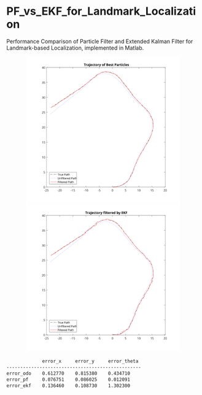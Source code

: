 # PF_vs_EKF_for_Landmark_Localization
Performance Comparison of Particle Filter and Extended Kalman Filter for Landmark-based Localization, implemented in Matlab.

<p align="center">
  <img src="pf_best.svg" width="400" alt="accessibility text">
  <img src="ekf.svg" width="400" alt="accessibility text">
</p>

```
             error_x     error_y     error_theta
-------------------------------------------------
error_odo    0.612770    0.815380    0.434710
error_pf     0.076751    0.086025    0.012091
error_ekf    0.136460    0.108730    1.302300
```
